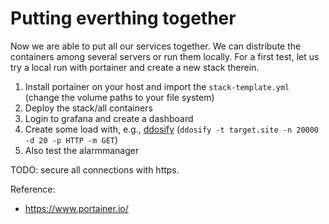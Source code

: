 # Putting everthing together

Now we are able to put all our services together. We can distribute the containers among several servers or run them locally. For a first test, let us try a local run with portainer and create a new stack therein.

1. Install portainer on your host and import the `stack-template.yml` (change the volume paths to your file system)
2. Deploy the stack/all containers
3. Login to grafana and create a dashboard
4. Create some load with, e.g., [ddosify](https://github.com/ddosify/ddosify) (`ddosify -t target.site -n 20000 -d 20 -p HTTP -m GET`)
5. Also test the alarmmanager

TODO: secure all connections with https.

Reference:
- https://www.portainer.io/
